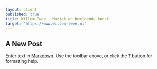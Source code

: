 ```yaml
---
layout: client
published: true
title: Willem Twee - Muziek en beeldende kunst
target: 'https://www.willem-twee.nl'
---
```

## A New Post

Enter text in [Markdown](http://daringfireball.net/projects/markdown/). Use the toolbar above, or click the **?** button for formatting help.
